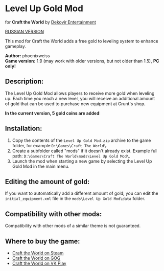 # Level Up Gold Mod
for **Craft the World** by [Dekovir Entertainment](http://dekovir.com/craft-the-world/)

[RUSSIAN VERSION](README_RU.md)

This mod for Craft the World adds a free gold to leveling system to enhance gameplay.

**Author:** phoenixweiss  
**Game version:** 1.9 (may work with older versions, but not older than 1.5), **PC only!**

## Description:
The Level Up Gold Mod allows players to receive more gold when leveling up. Each time you reach a new level, you will receive an additional amount of gold that can be used to purchase new equipment at Grunt's shop.

**In the current version, 5 gold coins are added**

## Installation:
1. Copy the contents of the `Level Up Gold Mod.zip` archive to the game folder, for example `D:\Games\Craft The World\`.
2. Create a subfolder called "mods" if it doesn't already exist. Example full path: `D:\Games\Craft The World\mods\Level Up Gold Mod\`.
3. Launch the mod when starting a new game by selecting the Level Up Gold Mod in the main menu.

## Editing the amount of gold:
If you want to automatically add a different amount of gold, you can edit the `initial_equipment.xml` file in the `mods\Level Up Gold Mod\data` folder.

## Compatibility with other mods:
Compatibility with other mods of a similar theme is not guaranteed.

## Where to buy the game:
- [Craft the World on Steam](http://store.steampowered.com/app/248390)
- [Craft the World on GOG](https://www.gog.com/ru/game/craft_the_world)
- [Craft the World on VK Play](https://vkplay.ru/play/game/crafttheworld)
